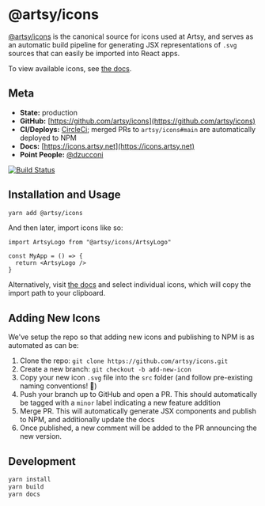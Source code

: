 # @artsy/icons

[@artsy/icons](https://github.com/artsy/icons) is the canonical source for icons used at Artsy, and serves as an automatic build pipeline for generating JSX representations of `.svg` sources that can easily be imported into React apps.

To view available icons, see [the docs](https://icons.artsy.net).

## Meta

- **State:** production
- **GitHub:** [https://github.com/artsy/icons](https://github.com/artsy/icons)
- **CI/Deploys:** [CircleCi](https://circleci.com/gh/artsy/force); merged PRs to `artsy/icons#main` are automatically deployed to NPM
- **Docs:** [https://icons.artsy.net](https://icons.artsy.net)
- **Point People:** [@dzucconi](https://github.com/dzucconi)

[![Build Status](https://circleci.com/gh/artsy/icons.svg?style=svg)](https://circleci.com/gh/artsy/icons)

## Installation and Usage

```bash
yarn add @artsy/icons
```

And then later, import icons like so:

```tsx
import ArtsyLogo from "@artsy/icons/ArtsyLogo"

const MyApp = () => {
  return <ArtsyLogo />
}
```

Alternatively, visit [the docs](https://icons.artsy.net) and select individual icons, which will copy the import path to your clipboard.

## Adding New Icons

We've setup the repo so that adding new icons and publishing to NPM is as automated as can be:

1. Clone the repo: `git clone https://github.com/artsy/icons.git`
1. Create a new branch: `git checkout -b add-new-icon`
1. Copy your new icon `.svg` file into the `src` folder (and follow pre-existing naming conventions! :pray:)
1. Push your branch up to GitHub and open a PR. This should automatically be tagged with a `minor` label indicating a new feature addition
1. Merge PR. This will automatically generate JSX components and publish to NPM, and additionally update the docs
1. Once published, a new comment will be added to the PR announcing the new version.

## Development

```bash
yarn install
yarn build
yarn docs
```
